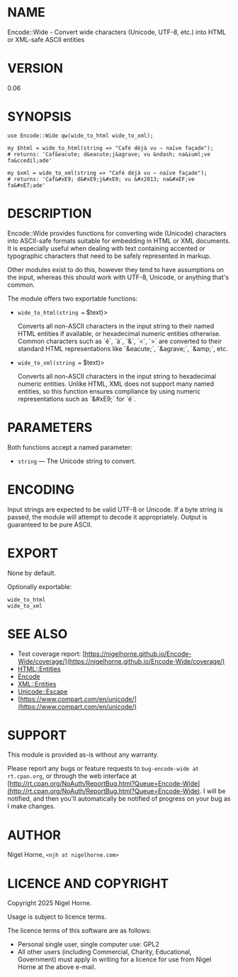 # NAME

Encode::Wide - Convert wide characters (Unicode, UTF-8, etc.) into HTML or XML-safe ASCII entities

# VERSION

0.06

# SYNOPSIS

    use Encode::Wide qw(wide_to_html wide_to_xml);

    my $html = wide_to_html(string => "Café déjà vu – naïve façade");
    # returns: 'Caf&eacute; d&eacute;j&agrave; vu &ndash; na&iuml;ve fa&ccedil;ade'

    my $xml = wide_to_xml(string => "Café déjà vu – naïve façade");
    # returns: 'Caf&#xE9; d&#xE9;j&#xE0; vu &#x2013; na&#xEF;ve fa&#xE7;ade'

# DESCRIPTION

Encode::Wide provides functions for converting wide (Unicode) characters into ASCII-safe
formats suitable for embedding in HTML or XML documents.
It is especially useful when dealing with text containing accented or typographic characters that need
to be safely represented in markup.

Other modules exist to do this,
however they tend to have assumptions on the input,
whereas this should work with UTF-8, Unicode, or anything that's common.

The module offers two exportable functions:

- `wide_to_html(string =` $text)>

    Converts all non-ASCII characters in the input string to their named HTML entities if available,
    or hexadecimal numeric entities otherwise.
    Common characters such as \`é\`, \`à\`, \`&\`, \`<\`, \`>\` are
    converted to their standard HTML representations like \`&amp;eacute;\`, \`&amp;agrave;\`, \`&amp;amp;\`, etc.

- `wide_to_xml(string =` $text)>

    Converts all non-ASCII characters in the input string to hexadecimal numeric entities.
    Unlike HTML, XML does not support many named entities, so this function ensures compliance
    by using numeric representations such as \`&amp;#xE9;\` for \`é\`.

# PARAMETERS

Both functions accept a named parameter:

- `string` — The Unicode string to convert.

# ENCODING

Input strings are expected to be valid UTF-8 or Unicode.
If a byte string is passed, the module will attempt to decode it appropriately.
Output is guaranteed to be pure ASCII.

# EXPORT

None by default.

Optionally exportable:

    wide_to_html
    wide_to_xml

# SEE ALSO

- Test coverage report: [https://nigelhorne.github.io/Encode-Wide/coverage/](https://nigelhorne.github.io/Encode-Wide/coverage/)
- [HTML::Entities](https://metacpan.org/pod/HTML%3A%3AEntities)
- [Encode](https://metacpan.org/pod/Encode)
- [XML::Entities](https://metacpan.org/pod/XML%3A%3AEntities)
- [Unicode::Escape](https://metacpan.org/pod/Unicode%3A%3AEscape)
- [https://www.compart.com/en/unicode/](https://www.compart.com/en/unicode/)

# SUPPORT

This module is provided as-is without any warranty.

Please report any bugs or feature requests to `bug-encode-wide at rt.cpan.org`,
or through the web interface at
[http://rt.cpan.org/NoAuth/ReportBug.html?Queue=Encode-Wide](http://rt.cpan.org/NoAuth/ReportBug.html?Queue=Encode-Wide).
I will be notified, and then you'll
automatically be notified of progress on your bug as I make changes.

# AUTHOR

Nigel Horne, `<njh at nigelhorne.com>`

# LICENCE AND COPYRIGHT

Copyright 2025 Nigel Horne.

Usage is subject to licence terms.

The licence terms of this software are as follows:

- Personal single user, single computer use: GPL2
- All other users (including Commercial, Charity, Educational, Government)
  must apply in writing for a licence for use from Nigel Horne at the
  above e-mail.
